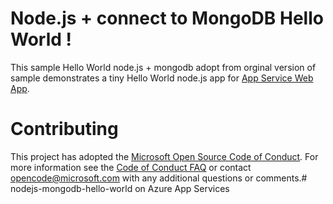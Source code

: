 # Node.js + connect to MongoDB Hello World !

This sample Hello World node.js + mongodb adopt from  orginal version of sample demonstrates a tiny Hello World node.js app for [App Service Web App](https://docs.microsoft.com/azure/app-service-web).

# Contributing

This project has adopted the [Microsoft Open Source Code of Conduct](https://opensource.microsoft.com/codeofconduct/). For more information see the [Code of Conduct FAQ](https://opensource.microsoft.com/codeofconduct/faq/) or contact [opencode@microsoft.com](mailto:opencode@microsoft.com) with any additional questions or comments.#   n o d e j s - m o n g o d b - h e l l o - w o r l d   o n   A z u r e   A p p   S e r v i c e s   
 
 